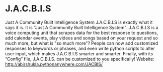 # J.A.C.B.I.S
Just A Community Built Intelligence System 
J.A.C.B.I.S is exactly what it says it is. It is "Just A Community Built Intelligence System". J.A.C.B.I.S is a voice computing unit that scrapes data for the best response to questions, add calendar events, play videos and songs based on your request and so much more, but what is "so much more"? People can now add customized responses to keywords or phrases, and even write python scripts to alter user input, which makes J.A.C.B.I.S smarter and smarter. Finally, with its “Config” file, J.A.C.B.I.S. can be customized to you specifically!
Website: <a href="http://abirshukla.pythonanywhere.com/JACBIS/">http://abirshukla.pythonanywhere.com/JACBIS/</a>
